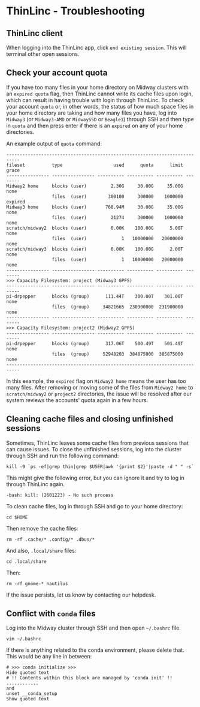 
# ThinLinc - Troubleshooting

## ThinLinc client 

When logging into the ThinLinc app, click `end existing session`. This will terminal other open sessions. 

## Check your account quota

If you have too many files in your home directory on Midway clusters with an `expired quota` flag, then ThinLinc cannot write its cache files upon login, which can result in having trouble with login through ThinLinc. To check your account `quota` or, in other words, the status of how much space files in your home directory are taking and how many files you have, log into `Midway3` (or `Midway3-AMD` or `MidwaySSD` or `Beagle3`) through SSH and then type in `quota` and then press enter if there is an `expired` on any of your home directories. 

An example output of `quota` command: 

```
---------------------------------------------------------------------------
fileset          type                   used      quota      limit    grace
---------------- ---------------- ---------- ---------- ---------- --------
Midway2 home     blocks (user)         2.30G     30.00G     35.00G     none
                 files  (user)        300100     300000    1000000  expired
Midway3 home     blocks (user)       768.94M     30.00G     35.00G     none
                 files  (user)         21274     300000    1000000     none
scratch/midway2  blocks (user)         0.00K    100.00G      5.00T     none
                 files  (user)             1   10000000   20000000     none
scratch/midway3  blocks (user)         0.00K    100.00G      2.00T     none
                 files  (user)             1   10000000   20000000     none
---------------- ---------------- ---------- ---------- ---------- --------
>>> Capacity Filesystem: project (Midway3 GPFS)
---------------- ---------------- ---------- ---------- ---------- --------
pi-drpepper      blocks (group)      111.44T    300.00T    301.00T     none
                 files  (group)     34821665  230900000  231900000     none
---------------- ---------------- ---------- ---------- ---------- --------
>>> Capacity Filesystem: project2 (Midway2 GPFS)
---------------- ---------------- ---------- ---------- ---------- --------
pi-drpepper      blocks (group)      317.06T    500.49T    501.49T     none
                 files  (group)     52948203  384875000  385875000     none
---------------------------------------------------------------------------
```

In this example, the `expired` flag on `Midway2 home` means the user has too many files. After removing or moving some of the files from `Midway2 home` to `scratch/midway2` or `project2` directories, the issue will be resolved after our system reviews the accounts' quota again in a few hours. 

## Cleaning cache files and closing unfinished sessions

Sometimes, ThinLinc leaves some cache files from previous sessions that can cause issues. To close the unfinished sessions, log into the cluster through SSH and run the following command: 

```
kill -9 `ps -ef|grep thin|grep $USER|awk '{print $2}'|paste -d " " -s`
```

This might give the following error, but you can ignore it and try to log in through ThinLinc again. 

```
-bash: kill: (2601223) - No such process
```

To clean cache files, log in through SSH and go to your home directory: 
 
```
cd $HOME
``` 

Then remove the cache files: 

```
rm -rf .cache/* .config/* .dbus/*
```

And also, `.local/share` files: 

```
cd .local/share
```
Then: 

```
rm -rf gnome-* nautilus
```

If the issue persists, let us know by contacting our helpdesk. 

## Conflict with `conda` files 
Log into the Midway cluster through SSH and then open `~/.bashrc` file. 

``` 
vim ~/.bashrc
```


If there is anything related to the conda environment, please delete that. This would be any line in between:

```
# >>> conda initialize >>>
Hide quoted text
# !! Contents within this block are managed by 'conda init' !!
............
and
unset __conda_setup
Show quoted text

```



